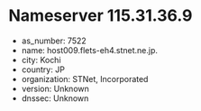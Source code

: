 # Nameserver 115.31.36.9

* as_number: 7522
* name: host009.flets-eh4.stnet.ne.jp.
* city: Kochi
* country: JP
* organization: STNet, Incorporated
* version: Unknown
* dnssec: Unknown
